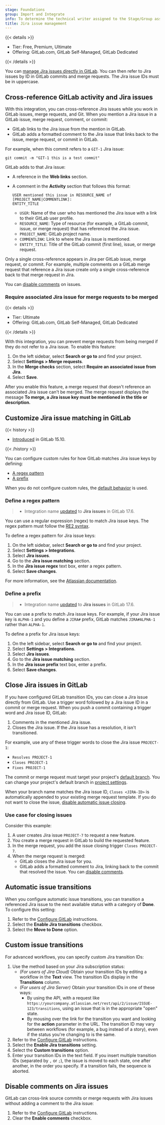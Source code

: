 ```yaml
---
stage: Foundations
group: Import and Integrate
info: To determine the technical writer assigned to the Stage/Group associated with this page, see https://handbook.gitlab.com/handbook/product/ux/technical-writing/#assignments
title: Jira issue management
---
```


{{< details >}}

- Tier: Free, Premium, Ultimate
- Offering: GitLab.com, GitLab Self-Managed, GitLab Dedicated

{{< /details >}}

You can [manage Jira issues directly in GitLab](configure.md).
You can then refer to Jira issues by ID in GitLab commits and merge requests.
The Jira issue IDs must be in uppercase.

## Cross-reference GitLab activity and Jira issues

With this integration, you can cross-reference Jira issues while you work in
GitLab issues, merge requests, and Git.
When you mention a Jira issue in a GitLab issue, merge request, comment, or commit:

- GitLab links to the Jira issue from the mention in GitLab.
- GitLab adds a formatted comment to the Jira issue that links back to the issue, merge request, or commit in GitLab.

For example, when this commit refers to a `GIT-1` Jira issue:

```shell
git commit -m "GIT-1 this is a test commit"
```

GitLab adds to that Jira issue:

- A reference in the **Web links** section.
- A comment in the **Activity** section that follows this format:

  ```plaintext
  USER mentioned this issue in RESOURCE_NAME of [PROJECT_NAME|COMMENTLINK]:
  ENTITY_TITLE
  ```

  - `USER`: Name of the user who has mentioned the Jira issue with a link to their GitLab user profile.
  - `RESOURCE_NAME`: Type of resource (for example, a GitLab commit, issue, or merge request) that has referenced the Jira issue.
  - `PROJECT_NAME`: GitLab project name.
  - `COMMENTLINK`: Link to where the Jira issue is mentioned.
  - `ENTITY_TITLE`: Title of the GitLab commit (first line), issue, or merge request.

Only a single cross-reference appears in Jira per GitLab issue, merge request, or commit.
For example, multiple comments on a GitLab merge request that reference a Jira issue
create only a single cross-reference back to that merge request in Jira.

You can [disable comments](#disable-comments-on-jira-issues) on issues.

### Require associated Jira issue for merge requests to be merged

{{< details >}}

- Tier: Ultimate
- Offering: GitLab.com, GitLab Self-Managed, GitLab Dedicated

{{< /details >}}

With this integration, you can prevent merge requests from being merged if they do not refer to a Jira issue.
To enable this feature:

1. On the left sidebar, select **Search or go to** and find your project.
1. Select **Settings > Merge requests**.
1. In the **Merge checks** section, select **Require an associated issue from Jira**.
1. Select **Save**.

After you enable this feature, a merge request that doesn't reference an associated
Jira issue can't be merged. The merge request displays the message
**To merge, a Jira issue key must be mentioned in the title or description.**

## Customize Jira issue matching in GitLab

{{< history >}}

- [Introduced](https://gitlab.com/gitlab-org/gitlab/-/merge_requests/112826) in GitLab 15.10.

{{< /history >}}

You can configure custom rules for how GitLab matches Jira issue keys by defining:

- [A regex pattern](#define-a-regex-pattern)
- [A prefix](#define-a-prefix)

When you do not configure custom rules, the
[default behavior](https://gitlab.com/gitlab-org/gitlab/-/blob/9b062706ac6203f0fa897a9baf5c8e9be1876c74/lib/gitlab/regex.rb#L245) is used.

### Define a regex pattern

> - Integration name [updated](https://gitlab.com/gitlab-org/gitlab/-/merge_requests/166555) to **Jira issues** in GitLab 17.6.

You can use a regular expression (regex) to match Jira issue keys.
The regex pattern must follow the [RE2 syntax](https://github.com/google/re2/wiki/Syntax).

To define a regex pattern for Jira issue keys:

1. On the left sidebar, select **Search or go to** and find your project.
1. Select **Settings > Integrations**.
1. Select **Jira issues**.
1. Go to the **Jira issue matching** section.
1. In the **Jira issue regex** text box, enter a regex pattern.
1. Select **Save changes**.

For more information, see the
[Atlassian documentation](https://confluence.atlassian.com/adminjiraserver073/changing-the-project-key-format-861253229.html).

### Define a prefix

> - Integration name [updated](https://gitlab.com/gitlab-org/gitlab/-/merge_requests/166555) to **Jira issues** in GitLab 17.6.

You can use a prefix to match Jira issue keys.
For example, if your Jira issue key is `ALPHA-1` and you define a `JIRA#` prefix,
GitLab matches `JIRA#ALPHA-1` rather than `ALPHA-1`.

To define a prefix for Jira issue keys:

1. On the left sidebar, select **Search or go to** and find your project.
1. Select **Settings > Integrations**.
1. Select **Jira issues**.
1. Go to the **Jira issue matching** section.
1. In the **Jira issue prefix** text box, enter a prefix.
1. Select **Save changes**.

## Close Jira issues in GitLab

If you have configured GitLab transition IDs, you can close a Jira issue directly
from GitLab. Use a trigger word followed by a Jira issue ID in a commit or merge request.
When you push a commit containing a trigger word and Jira issue ID, GitLab:

1. Comments in the mentioned Jira issue.
1. Closes the Jira issue. If the Jira issue has a resolution, it isn't transitioned.

For example, use any of these trigger words to close the Jira issue `PROJECT-1`:

- `Resolves PROJECT-1`
- `Closes PROJECT-1`
- `Fixes PROJECT-1`

The commit or merge request must target your project's [default branch](../../user/project/repository/branches/default.md).
You can change your project's default branch in [project settings](../../user/project/repository/branches/default.md#change-the-default-branch-name-for-a-project).

When your branch name matches the Jira issue ID, `Closes <JIRA-ID>` is automatically appended to your existing merge request template.
If you do not want to close the issue, [disable automatic issue closing](../../user/project/issues/managing_issues.md#disable-automatic-issue-closing).

### Use case for closing issues

Consider this example:

1. A user creates Jira issue `PROJECT-7` to request a new feature.
1. You create a merge request in GitLab to build the requested feature.
1. In the merge request, you add the issue closing trigger `Closes PROJECT-7`.
1. When the merge request is merged:
   - GitLab closes the Jira issue for you.
   - GitLab adds a formatted comment to Jira, linking back to the commit that
     resolved the issue. You can [disable comments](#disable-comments-on-jira-issues).

## Automatic issue transitions

When you configure automatic issue transitions, you can transition a referenced
Jira issue to the next available status with a category of **Done**. To configure
this setting:

1. Refer to the [Configure GitLab](configure.md) instructions.
1. Select the **Enable Jira transitions** checkbox.
1. Select the **Move to Done** option.

## Custom issue transitions

For advanced workflows, you can specify custom Jira transition IDs:

1. Use the method based on your Jira subscription status:
   - *(For users of Jira Cloud)* Obtain your transition IDs by editing a workflow
     in the **Text** view. The transition IDs display in the **Transitions** column.
   - *(For users of Jira Server)* Obtain your transition IDs in one of these ways:
     - By using the API, with a request like `https://yourcompany.atlassian.net/rest/api/2/issue/ISSUE-123/transitions`,
       using an issue that is in the appropriate "open" state.
     - By mousing over the link for the transition you want and looking for the
       **action** parameter in the URL.
   The transition ID may vary between workflows (for example, a bug instead of a
   story), even if the status you're changing to is the same.
1. Refer to the [Configure GitLab](configure.md) instructions.
1. Select the **Enable Jira transitions** setting.
1. Select the **Custom transitions** option.
1. Enter your transition IDs in the text field. If you insert multiple transition IDs
   (separated by `,` or `;`), the issue is moved to each state, one after another, in the
   order you specify. If a transition fails, the sequence is aborted.

## Disable comments on Jira issues

GitLab can cross-link source commits or merge requests with Jira issues without
adding a comment to the Jira issue:

1. Refer to the [Configure GitLab](configure.md) instructions.
1. Clear the **Enable comments** checkbox.
